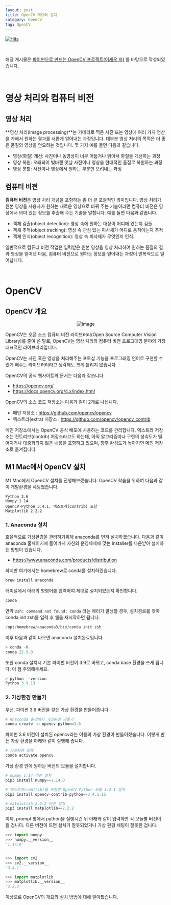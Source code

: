 ```yaml
---
layout: post
title: OpenCV 개요와 설치
category: OpenCV
tag: OpenCV
---
```


[![Hits](https://hits.sh/museonghwang.github.io.svg?view=today-total&style=for-the-badge&label=Visitors&color=007ec6)](https://hits.sh/museonghwang.github.io/)

<br>

해당 게시물은 [파이썬으로 만드는 OpenCV 프로젝트(이세우 저)](https://github.com/dltpdn/insightbook.opencv_project_python/blob/master/README.md) 를 바탕으로 작성되었습니다.

<br>





# 영상 처리와 컴퓨터 비전



## 영상 처리

**영상 처리(image processing)**는 카메라로 찍은 사진 또는 영상에 여러 가지 연산을 가해서 원하는 결과를 새롭게 얻어내는 과정입니다. 대부분 영상 처리의 목적은 더 좋은 품질의 영상을 얻으려는 것입니다. 몇 가지 예를 들면 다음과 같습니다.
* 영상(화질) 개선: 사진이나 동영상이 너무 어둡거나 밝아서 화질을 개선하는 과정
* 영상 복원: 오래되어 빛바랜 옛날 사진이나 영상을 현대적인 품질로 복원하는 과정
* 영상 분할: 사진이나 영상에서 원하는 부분만 오려내는 과정



## 컴퓨터 비전

**컴퓨터 비전**은 영상 처리 개념을 포함하는 좀 더 큰 포괄적인 의미입니다. 영상 처리가 원본 영상을 사용자가 원하는 새로운 영상으로 바꿔 주는 기술이라면 컴퓨터 비전은 영상에서 의미 있는 정보를 추출해 주는 기술을 말합니다. 예를 들면 다음과 같습니다.
* 객체 검출(object detection): 영상 속에 원하는 대상이 어디에 있는지 검출
* 객체 추적(object tracking): 영상 속 관심 있는 피사체가 어디로 움직이는지 추적
* 객체 인식(object recognition): 영상 속 피사체가 무엇인지 인식.

일반적으로 컴퓨터 비전 작업은 입력받은 원본 영상을 영상 처리하여 원하는 품질의 결과 영상을 얻어낸 다음, 컴퓨터 비전으로 원하는 정보를 얻어내는 과정이 반복적으로 일어납니다.

<br>





# OpenCV



## OpenCV 개요

<p align="center">
<img alt="image" src="https://user-images.githubusercontent.com/77891754/201581818-ada0f452-417e-42ea-9226-20a77b420c39.png">
</p>

OpenCV는 오픈 소스 컴퓨터 비전 라이브러리(Open Source Computer Vision Library)를 줄여 쓴 말로, OpenCV는 영상 처리와 컴퓨터 비전 프로그래밍 분야의 가장 대표적인 라이브러리입니다.

OpenCV는 사진 혹은 영상을 처리해주는 포토샵 기능을 프로그래밍 언어로 구현할 수 있게 해주는 라이브러리라고 생각해도 크게 틀리지 않습니다.

OpenCV의 공식 웹사이트와 문서는 다음과 같습니다.
* https://opencv.org/
* https://docs.opencv.org/4.x/index.html

OpenCV의 소스 코드 저장소는 다음과 같이 2개로 나뉩니다.
* 메인 저장소 : https://github.com/opencv/opencv
* 엑스트라(extra) 저장소 : https://github.com/opencv/opencv_contrib

메인 저장소에서는 OpenCV 공식 배포에 사용하는 코드를 관리합니다. 엑스트라 저장소는 컨트리브(contrib) 저장소라고도 하는데, 아직 알고리즘이나 구현의 성숙도가 떨어지거나 대중화되지 않은 내용을 포함하고 있으며, 향후 완성도가 높아지면 메인 저장소로 옮겨집니다.



## M1 Mac에서 OpenCV 설치

M1 Mac에서 OpenCV 설치를 진행해보겠습니다. OpenCV 학습을 위하여 다음과 같이 개발환경을 세팅했습니다.

```
Python 3.6
Numpy 1.14
OpenCV-Python 3.4.1, 엑스트라(contrib) 포함
Matplotlib 2.2.2
```



### 1. Anaconda 설치

효율적으로 가상환경을 관리하기위해 anaconda를 먼저 설치하겠습니다. 다음과 같이 anaconda 홈페이지에 들어가서 자신의 운영체제에 맞는 Installer를 다운받아 설치하는 방법이 있습니다.
* https://www.anaconda.com/products/distribution

하지만 여기에서는 homebrew로 conda를 설치하겠습니다.
```py
brew install anaconda
```

터미널에서 아래의 명령어를 입력하여 제대로 설치되었는지 확인합니다.
```py
conda
```

만약 `zsh: command not found: conda` 라는 에러가 발생할 경우, 설치경로를 찾아 conda init zsh를 입력 후 쉘을 재시작하면 됩니다.
```py
/opt/homebrew/anaconda3/bin/conda init zsh
```

이후 다음과 같이 나오면 anaconda 설치완료입니다.
```py
> conda -V
conda 22.9.0
```

또한 conda 설치시 기본 파이썬 버전이 3.9로 바뀌고, conda base 환경을 쓰게 됩니다. 이 점 주의해주세요.
```py
> python --version
Python 3.9.13
```



### 2. 가상환경 만들기

우선, 파이썬 3.6 버전을 갖는 가상 환경을 만들어줍니다.
```py
# Anaconda 환경에서 가상환경 만들기
conda create -n opencv python=3.6
```

파이썬 3.6 버전이 설치된 opencv라는 이름의 가상 환경이 만들어졌습니다. 이렇게 만든 가상 환경을 아래와 같이 실행해 줍니다.
```py
# 가상환경 실행
conda activate opencv
```

가상 환경 안에 원하는 버전의 모듈을 설치합니다.
```py
# numpy 1.14 버전 설치
pip3 install numpy==1.14.0

# 엑스트라(contrib)를 포함한 OpenCV-Python 모듈 3.4.1 설치
pip3 install opencv-contrib-python==3.4.1.15

# matplotlib 2.2.2 버전 설치
pip3 install matplotlib==2.2.2
```

이제, prompt 창에서 python을 실행시킨 뒤 아래와 같이 입력하면 각 모듈별 버전이 뜰 겁니다. 다른 버전이 뜨면 설치가 잘못되었거나 가상 환경 세팅이 잘못된 겁니다.
```py
>>> import numpy
>>> numpy.__version__
'1.14.0'


>>> import cv2
>>> cv2.__version__
'3.4.1'

>>> import matplotlib
>>> matplotlib.__version__
'2.2.2'
```

이상으로 OpenCV의 개요와 설치 방법에 대해 알아봤습니다.




